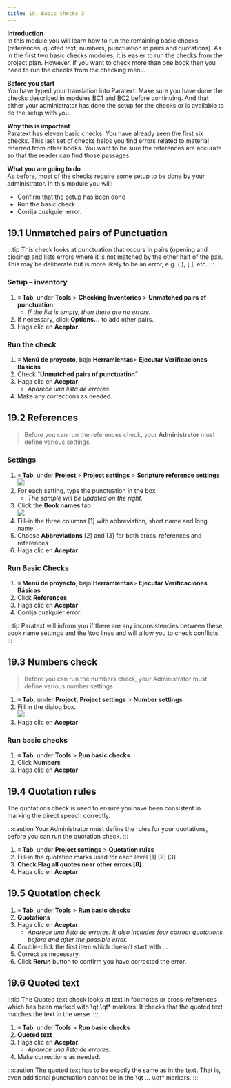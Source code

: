 ```yaml
---
title: 19. Basic checks 3
---
```


**Introduction**  
In this module you will learn how to run the remaining basic checks (references, quoted text, numbers, punctuation in pairs and quotations). As in the first two basic checks modules, it is easier to run the checks from the project plan. However, if you want to check more than one book then you need to run the checks from the checking menu.

**Before you start**  
You have typed your translation into Paratext. Make sure you have done the checks described in modules [BC1](../02-Stage-1/5.BC1.md) and [BC2](../03-Stage-2/12.BC2.md) before continuing. And that either your administrator has done the setup for the checks or is available to do the setup with you.

**Why this is important**  
Paratext has eleven basic checks. You have already seen the first six checks. This last set of checks helps you find errors related to material referred from other books. You want to be sure the references are accurate so that the reader can find those passages.

**What you are going to do**  
As before, most of the checks require some setup to be done by your administrator. In this module you will:

-  Confirm that the setup has been done
-  Run the basic check
-  Corrija cualquier error.

## 19.1 Unmatched pairs of Punctuation
:::tip
This check looks at punctuation that occurs in pairs (opening and closing) and lists errors where it is not matched by the other half of the pair. This may be deliberate but is more likely to be an error, e.g. ( ), [ ], etc.
:::

### Setup – inventory
1.  **≡ Tab**, under **Tools** \> **Checking Inventories** \> **Unmatched pairs of punctuation**:
    -  *If the list is empty, then there are no errors.*
1.  If necessary, click **Options…** to add other pairs.
1.  Haga clic en **Aceptar**.

### Run the check
1.  **≡ Menú de proyecto**, bajo **Herramientas**> **Ejecutar Verificaciones Básicas**
1.  Check “**Unmatched pairs of punctuation**”
1.  Haga clic en **Aceptar**
    -  *Aparece una lista de errores.*
1.  Make any corrections as needed.

## 19.2 References
> Before you can run the references check, your **Administrator** must define various settings.

#####

### Settings
1.  **≡ Tab**, under **Project** \> **Project settings** \> **Scripture reference settings**  
   ![](../media/3c1285a01332fb29eae740742aa7e93f.png)
2.  For each setting, type the punctuation in the box
    -  *The sample will be updated on the right.*
3.  Click the **Book names** tab  
   ![](../media/467ba2802d10332431011d3088c21007.png)
4.  Fill-in the three columns [1] with abbreviation, short name and long name.
5.  Choose **Abbreviations** [2] and [3] for both cross-references and references
6.  Haga clic en **Aceptar**

### Run Basic Checks
1.  **≡ Menú de proyecto**, bajo **Herramientas**> **Ejecutar Verificaciones Básicas**
3.  Click **References**
4.  Haga clic en **Aceptar**
5.  Corrija cualquier error.

:::tip
Paratext will inform you if there are any inconsistencies between these book name settings and the \\toc lines and will allow you to check conflicts.
:::
## 19.3 Numbers check
> Before you can run the numbers check, your Administrator must define various number settings.

1.  **≡ Tab,** under **Project**, **Project settings** \> **Number settings**
2.  Fill in the dialog box.  
   ![](../media/4b329d472418ce7ddd29314a741ea75c.png)
3.  Haga clic en **Aceptar**

### Run basic checks
1.  **≡ Tab**, under **Tools** \> **Run basic checks**
2.  Click **Numbers**
3.  Haga clic en **Aceptar**

## 19.4 Quotation rules
The quotations check is used to ensure you have been consistent in marking the direct speech correctly.

:::caution
Your Administrator must define the rules for your quotations, before you can run the quotation check.
:::

1.  **≡ Tab**, under **Project settings** \> **Quotation rules**
2.  Fill-in the quotation marks used for each level \[1\] \[2\] [3]
3.  **Check Flag all quotes near other errors [8]**
4.  Haga clic en **Aceptar**.

## 19.5 Quotation check
1.  **≡ Tab**, under **Tools** \> **Run basic checks**
1.  **Quotations**
1.  Haga clic en **Aceptar**.
    -  *Aparece una lista de errores. It also includes four correct quotations before and after the possible error.*
1.  Double-click the first item which doesn’t start with …
1.  Correct as necessary.
1.  Click **Rerun** button to confirm you have corrected the error.

## 19.6 Quoted text
:::tip
The Quoted text check looks at text in footnotes or cross-references which has been marked with \\qt \\qt\* markers. It checks that the quoted text matches the text in the verse.
:::
1.  **≡ Tab**, under **Tools** \> **Run basic checks**
1.  **Quoted text**
1.  Haga clic en **Aceptar**.
    -  *Aparece una lista de errores.*
1.  Make corrections as needed.

:::caution
The quoted text has to be exactly the same as in the text. That is, even additional punctuation cannot be in the \\qt … \\\\qt\* markers.
:::

